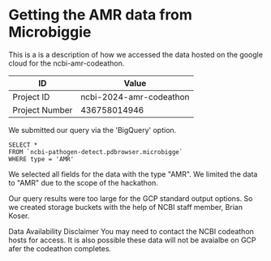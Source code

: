 # Getting the AMR data from Microbiggie

This is a is a description of how we accessed the data hosted on the google cloud for the ncbi-amr-codeathon. 

| ID | Value |
| -------- | ------- |
| Project ID  | ncbi-2024-amr-codeathon    |
| Project Number | 436758014946     |

We submitted our query via the 'BigQuery' option.


```
SELECT *
FROM `ncbi-pathogen-detect.pdbrowser.microbigge`
WHERE type = 'AMR'
```

We selected all fields for the data with the type "AMR". We limited the data to "AMR" due to the scope of the hackathon.

Our query results were too large for the GCP standard output options. So we created storage buckets with the help of NCBI staff member, Brian Koser.

Data Availability Disclaimer 
You may need to contact the NCBI codeathon hosts for access. It is also possible these data will not be avaialbe on GCP afer the codeathon completes.

